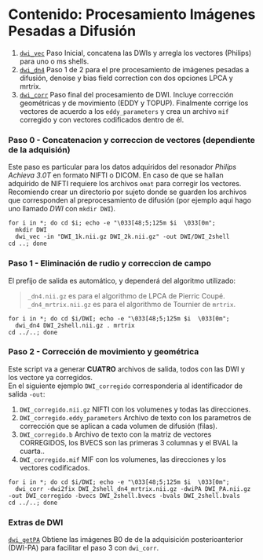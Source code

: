 # Contenido: Procesamiento Imágenes Pesadas a Difusión  
1. [`dwi_vec`]() Paso Inicial, concatena las DWIs y arregla los vectores (Philips) para uno o ms shells. 
1. [`dwi_dn4`](https://github.com/rcruces/epilepsia_processing/blob/master/code/dwi_dn4) Paso 1 de 2 para el pre procesamiento de imágenes pesadas a difusión, denoise y bias field correction con dos opciones LPCA y mrtrix.  
1. [`dwi_corr`](https://github.com/rcruces/epilepsia_processing/blob/master/code/dwi_corr) Paso final del procesamiento de DWI. Incluye corrección geométricas y de movimiento (EDDY y TOPUP). Finalmente corrige los vectores de acuerdo a los `eddy_parameters` y crea un archivo `mif` corregido y con vectores codificados dentro de él.
  
  
### Paso 0 - Concatenacion y correccion de vectores (dependiente de la adquisión)  
Este paso es particular para los datos adquiridos del resonador *Philips Achieva 3.0T* en formato NIFTI o DICOM. En caso de que se hallan adquirido de NIFTI requiere los archivos `omat` para corregir los vectores.  
Recomiendo crear un directorio por sujeto donde se guarden los archivos que corresponden al preprocesamiento de difusión (por ejemplo aqui hago uno llamado *DWI* con `mkdir DWI`).
```{bash}
for i in *; do cd $i; echo -e "\033[48;5;125m $i  \033[0m"; 
  mkdir DWI
  dwi_vec -in "DWI_1k.nii.gz DWI_2k.nii.gz" -out DWI/DWI_2shell
cd ..; done
```
### Paso 1 - Eliminación de rudio y correccion de campo  
El prefijo de salida es automático, y dependerá del algoritmo utilizado:  
> `_dn4.nii.gz` es para el algorithmo de LPCA de Pierric Coupé.  
> `_dn4_mrtrix.nii.gz` es para el algorithmo de Tournier de `mrtrix`.
```{bash}
for i in *; do cd $i/DWI; echo -e "\033[48;5;125m $i  \033[0m"; 
  dwi_dn4 DWI_2shell.nii.gz . mrtrix
cd ../..; done
```
### Paso 2 - Corrección de movimiento y geométrica  
Este script va a generar **CUATRO** archivos de salida, todos con las DWI y los vectore ya corregidos.  
En el siguiente ejemplo `DWI_corregido` corresponderia al identificador de salida `-out`:  
1. `DWI_corregido.nii.gz` NIFTI con los volumenes y todas las direcciones.  
1. `DWI_corregido.eddy_parameters` Archivo de texto con los parametros de corrección que se aplican a cada volumen de difusión (filas).  
1. `DWI_corregido.b` Archivo de texto con la matriz de vectores CORREGIDOS, los BVECS son las primeras 3 columnas y el BVAL la cuarta..  
1. `DWI_corregido.mif` MIF con los volumenes, las direcciones y los vectores codificados.  
```{bash}
for i in *; do cd $i/DWI; echo -e "\033[48;5;125m $i  \033[0m"; 
  dwi_corr -dwi2fix DWI_2shell_dn4_mrtrix.nii.gz -dwiPA DWI_PA.nii.gz -out DWI_corregido -bvecs DWI_2shell.bvecs -bvals DWI_2shell.bvals
cd ../..; done
```
  
### Extras de DWI  
[`dwi_getPA`]() Obtiene las imágenes B0 de de la adquisición posterioanterior (DWI-PA) para facilitar el paso 3 con `dwi_corr`.
  
